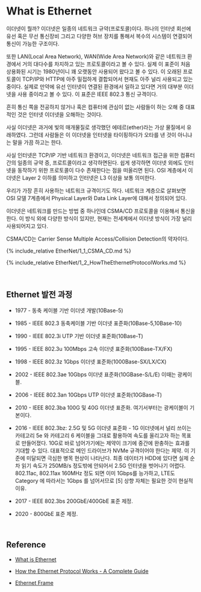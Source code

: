 # What is Ethernet

이더넷이 뭘까? 이더넷은 일종의 네트워크 규약(프로토콜)이다. 하나의 인터넷 회선에 유선 혹은 무선 통신장비 그리고 다양한 허브 장치를 통해서 복수의 시스템이 연결되어 통신이 가능한 구조이다.

또한 LAN(Local Area Network), WAN(Wide Area Network)와 같은 네트워크 환경에서 거의 대다수를 차지하고 있는 프로토콜이라고 볼 수 있다. 실제 이 표준이 처음 상용화된 시기는 1980년이니 꽤 오랫동안 사용되어 왔다고 볼 수 있다. 이 오래된 프로토콜이 TCP/IP와 HTTP에 아주 밀접하게 결합되어서 현재도 아주 널리 사용되고 있는 중이다. 실제로 만약에 유선 인터넷이 연결된 환경에서 일하고 있다면 거의 대부분 이더넷을 사용 중이라고 볼 수 있다. 이 표준은 IEEE 802.3 통신 규격이다.

흔히 통신 쪽을 전공하지 않거나 혹은 컴퓨터에 관심이 없는 사람들이 하는 오해 중 대표적인 것은 인터넷 이더넷을 오해하는 것이다.

사실 이더넷은 과거에 빛의 매개물질로 생각했던 에테르(ether)라는 가상 물질에서 유래하였다. 그런데 사람들은 이 이더넷을 인터넷을 타이핑하다가 오타를 낸 것이 아니냐는 말을 가끔 하고는 한다.

사실 인터넷은 TCP/IP 기반 네트워크 환경이고, 이더넷은 네트워크 접근을 위한 컴퓨터 간의 일종의 규약 증, 프로트콜이라고 생각하면된다. 쉽게 생각하면 이더넷 외에도 인터넷을 동작하기 위한 프로토콜이 다수 존재한다는 점을 떠올리면 된다. OSI 계층에서 이더넷은 Layer 2 이하를 의미하고 인터넷은 L3 이상을 보통 의미한다.

우리가 가장 흔히 사용하는 네트워크 규격이기도 하다. 네트워크 계층으로 살펴보면 OSI 모델 7계층에서 Physical Layer와 Data Link Layer에 대해서 정의되어 있다.

이더넷은 네트워크를 만드는 방법 중 하나인데 CSMA/CD 프로토콜을 이용해서 통신을 한다. 이 방식 외에 다양한 방식이 있지만, 현재는 전세계에서 이더넷 방식이 가장 널리 사용되어지고 있다.

CSMA/CD는 Carrier Sense Multiple Access/Collision Detection의 약자이다.

{% include_relative EtherNet/1_1_CSMA_CD.md %}

{% include_relative EtherNet/1_2_HowTheEthernetProtocolWorks.md %}

<BR>

## Ethernet 발전 과정

- 1977 - 동축 케이블 기반 이더넷 개발(10Base-5)

- 1985 - IEEE 802.3 동축케이블 기반 이더넷 표준화(10Base-5,10Base-10)

- 1990 - IEEE 802.3i UTP 기반 이더넷 표준화(10Base-T)

- 1995 - IEEE 802.3u 100Mbps 고속 이더넷 표준화(100Base-TX/FX)

- 1998 - IEEE 802.3z 1Gbps 이더넷 표준화(1000Base-SX/LX/CX)

- 2002 - IEEE 802.3ae 10Gbps 이더넷 표준화(10GBase-S/L/E) 이때는 광케이블.

- 2006 - IEEE 802.3an 10Gbps UTP 이더넷 표준화(10GBase-T)

- 2010 - IEEE 802.3ba 100G 및 40G 이더넷 표준화. 여기서부터는 광케이블이 기본이다.

- 2016 - IEEE 802.3bz: 2.5G 및 5G 이더넷 표준화 - 1G 이더넷에서 널리 쓰이는 카테고리 5e 와 카테고리 6 케이블을 그대로 활용하여 속도를 올리고자 하는 목표로 만들어졌다. 10G로 바로 넘어가기에는 제약이 크기에 중간에 완충하는 효과를 기대할 수 있다. 대표적으로 메인 드라이브가 NVMe 규격이어야 한다는 제약. 이 기준에 미달되면 극심한 병목 현상이 나타난다. 최종 데이터가 HDD에 있다면 실제 순차 읽기 속도가 250MB/s 정도밖에 안되어서 2.5G 인터넷을 벗어나기 어렵다. 802.11ac, 802.11ax 160MHz 정도 되면 이미 1Gbps를 능가하고, LTE도 Category 에 따라서는 1Gbps 를 넘어서므로 [5] 상향 자체는 필요한 것이 현실적 이유.

- 2017 - IEEE 802.3bs 200GbE/400GbE 표준 제정.

- 2020 - 800GbE 표준 제정.

<BR>

## Reference

- [What is Ethernet](https://www.techtarget.com/searchnetworking/definition/Ethernet)

- [How the Ethernet Protocol Works - A Complete Guide](https://www.freecodecamp.org/news/the-complete-guide-to-the-ethernet-protocol/)

- [Ethernet Frame](https://www.youtube.com/watch?v=SoTRqDLND6Y)

<BR>
<BR>
<BR>
<BR>
